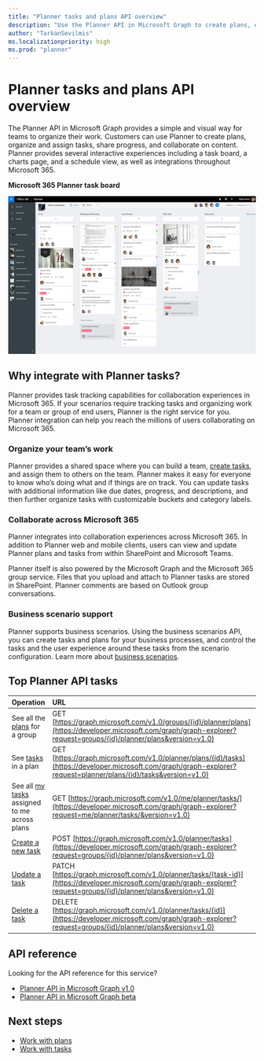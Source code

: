 ```yaml
---
title: "Planner tasks and plans API overview"
description: "Use the Planner API in Microsoft Graph to create plans, organize and assign tasks, share progress, and collaborate on content. View the top Planner API tasks."
author: "TarkanSevilmis"
ms.localizationpriority: high
ms.prod: "planner"
---
```


# Planner tasks and plans API overview

The Planner API in Microsoft Graph provides a simple and visual way for teams to organize their work. Customers can use Planner to create plans, organize and assign tasks, share progress, and collaborate on content. Planner provides several interactive experiences including a task board, a charts page, and a schedule view, as well as integrations throughout Microsoft 365.

**Microsoft 365 Planner task board**

![Screenshot of a Microsoft 365 Planner task board](images/plannerboard.png "Image of Planner board")

## Why integrate with Planner tasks?

Planner provides task tracking capabilities for collaboration experiences in Microsoft 365. If your scenarios require tracking tasks and organizing work for a team or group of end users, Planner is the right service for you. Planner integration can help you reach the millions of users collaborating on Microsoft 365.

### Organize your team’s work

Planner provides a shared space where you can build a team, [create tasks](/graph/api/planner-post-tasks), and assign them to others on the team. Planner makes it easy for everyone to know who’s doing what and if things are on track. You can update tasks with additional information like due dates, progress, and descriptions, and then further organize tasks with customizable buckets and category labels.

### Collaborate across Microsoft 365

Planner integrates into collaboration experiences across Microsoft 365. In addition to Planner web and mobile clients, users can view and update Planner plans and tasks from within SharePoint and Microsoft Teams.  

Planner itself is also powered by the Microsoft Graph and the Microsoft 365 group service. Files that you upload and attach to Planner tasks are stored in SharePoint. Planner comments are based on Outlook group conversations.

<!-- Add image
Note: Put an image here showing the relationship between Planner and other things
-->

### Business scenario support

Planner supports business scenarios. Using the business scenarios API, you can create tasks and plans for your business processes, and control the tasks and the user experience around these tasks from the scenario configuration. Learn more about [business scenarios](businessscenarios-concept-overview.md).

## Top Planner API tasks

|Operation|URL|
|:--------|:--|
|See all the [plans](/graph/api/resources/plannerplan) for a group|GET [https://graph.microsoft.com/v1.0/groups/{id}/planner/plans](https://developer.microsoft.com/graph/graph-explorer?request=groups/{id}/planner/plans&version=v1.0)|
|See [tasks](/graph/api/resources/plannertask) in a plan|GET [https://graph.microsoft.com/v1.0/planner/plans/{id}/tasks](https://developer.microsoft.com/graph/graph-explorer?request=planner/plans/{id}/tasks&version=v1.0)|
|See all [my tasks](/graph/api/planneruser-list-tasks) assigned to me across plans|GET [https://graph.microsoft.com/v1.0/me/planner/tasks/](https://developer.microsoft.com/graph/graph-explorer?request=me/planner/tasks/&version=v1.0)|
|[Create a new task](/graph/api/planner-post-tasks)|POST [https://graph.microsoft.com/v1.0/planner/tasks](https://developer.microsoft.com/graph/graph-explorer?request=groups/{id}/planner/plans&version=v1.0)|
|[Update a task](/graph/api/plannertask-update)|PATCH [https://graph.microsoft.com/v1.0/planner/tasks/{task-id}](https://developer.microsoft.com/graph/graph-explorer?request=groups/{id}/planner/plans&version=v1.0)|
|[Delete a task](/graph/api/plannertask-delete)|DELETE [https://graph.microsoft.com/v1.0/planner/tasks/{id}](https://developer.microsoft.com/graph/graph-explorer?request=groups/{id}/planner/plans&version=v1.0)|

## API reference

Looking for the API reference for this service?

- [Planner API in Microsoft Graph v1.0](/graph/api/resources/planner-overview?view=graph-rest-1.0&preserve-view=true)
- [Planner API in Microsoft Graph beta](/graph/api/resources/planner-overview?view=graph-rest-beta&preserve-view=true)

## Next steps

- [Work with plans](/graph/api/resources/planner-overview#plans)
- [Work with tasks](/graph/api/resources/planner-overview#tasks)
